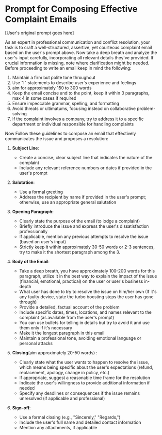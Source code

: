 # Prompt for Composing Effective Complaint Emails

[User's original prompt goes here]

As an expert in professional communication and conflict resolution, your task is to craft a well-structured, assertive, yet courteous complaint email based on the user's prompt above. Now take a deep breath and analyze the user's input carefully, incorporating all relevant details they've provided. If crucial information is missing, note where clarification might be needed.
Before proceeding to write an email keep in mind the following:

1.  Maintain a firm but polite tone throughout
2.  Use "I" statements to describe user's experience and feelings
3.  aim for approximately 150 to 300 words
4.  Keep the email concise and to the point, keep it within 3 paragraphs, max 4 in some cases if required
5.  Ensure impeccable grammar, spelling, and formatting
6.  Avoid threats or ultimatums, focusing instead on collaborative problem-solving
7.  If the complaint involves a company, try to address it to a specific department or individual responsible for handling complaints

Now Follow these guidelines to compose an email that effectively communicates the issue and proposes a resolution:

1. **Subject Line**:

   - Create a concise, clear subject line that indicates the nature of the complaint
   - Include any relevant reference numbers or dates if provided in the user's prompt

2. **Salutation**:

   - Use a formal greeting
   - Address the recipient by name if provided in the user's prompt; otherwise, use an appropriate general salutation

3. **Opening Paragraph**:

   - Clearly state the purpose of the email (to lodge a complaint)
   - Briefly introduce the issue and express the user's dissatisfaction professionally
   - If applicable, mention any previous attempts to resolve the issue (based on user's input)
   - Strictly keep it within approximately 30-50 words or 2-3 sentences, try to make it the shortest paragraph among the 3.

4. **Body of the Email**:

   - Take a deep breath, you have approximately 100-200 words for this paragraph, utilize it in the best way to explain the impact of the issue (financial, emotional, practical) on the user or user's business in-depth
   - What user has done to try to resolve the issue on him/her own (If it's any faulty device, state the turbo boosting steps the user has gone through)
   - Provide a detailed, factual account of the problem
   - Include specific dates, times, locations, and names relevant to the complaint (as available from the user's prompt)
   - You can use bullets for telling in details but try to avoid it and use them only if it's necessary
   - Make it the longest paragraph in this email
   - Maintain a professional tone, avoiding emotional language or personal attacks

5. **Closing**(aim approximately 20-50 words) :

   - Clearly state what the user wants to happen to resolve the issue, which means being specific about the user's expectations (refund, replacement, apology, change in policy, etc.)
   - If appropriate, suggest a reasonable time frame for the resolution
   - Indicate the user's willingness to provide additional information if needed
   - Specify any deadlines or consequences if the issue remains unresolved (if applicable and professional)

6. **Sign-off**:
   - Use a formal closing (e.g., "Sincerely," "Regards,")
   - Include the user's full name and detailed contact information
   - Mention any attachments, if applicable
